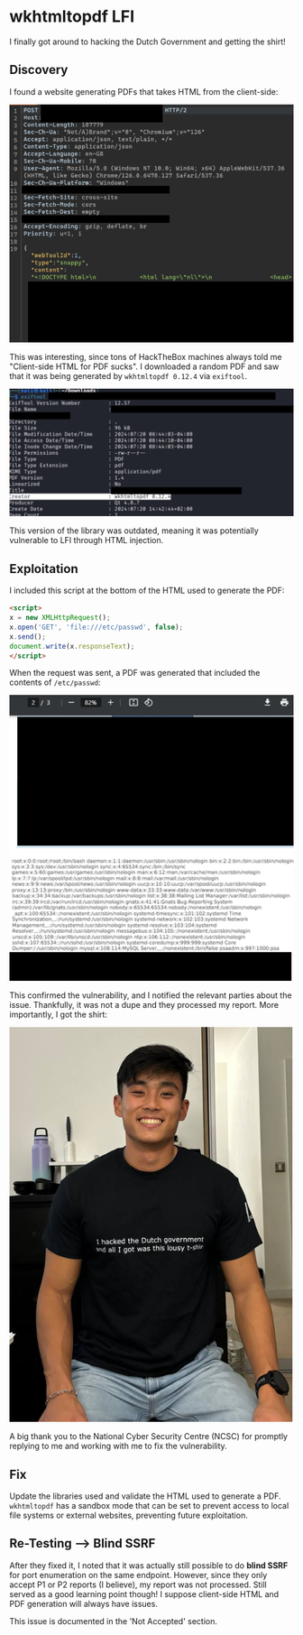 # wkhtmltopdf LFI

I finally got around to hacking the Dutch Government and getting the shirt!

## Discovery

I found a website generating PDFs that takes HTML from the client-side:

![](../../../.gitbook/assets/dutch-government-lfi-image.png)

This was interesting, since tons of HackTheBox machines always told me "Client-side HTML for PDF sucks". I downloaded a random PDF and saw that it was being generated by `wkhtmltopdf 0.12.4` via `exiftool`.

![](../../../.gitbook/assets/dutch-government-lfi-image-1.png)

This version of the library was outdated, meaning it was potentially vulnerable to LFI through HTML injection.

## Exploitation

I included this script at the bottom of the HTML used to generate the PDF:

```html
<script>
x = new XMLHttpRequest();
x.open('GET', 'file:///etc/passwd', false);
x.send();
document.write(x.responseText);
</script>
```

When the request was sent, a PDF was generated that included the contents of `/etc/passwd`:

![](../../../.gitbook/assets/dutch-government-lfi-image-2.png)

This confirmed the vulnerability, and I notified the relevant parties about the issue. Thankfully, it was not a dupe and they processed my report. More importantly, I got the shirt:

![](../../../.gitbook/assets/dutch-government-image-1.png)

A big thank you to the National Cyber Security Centre (NCSC) for promptly replying to me and working with me to fix the vulnerability.

## Fix

Update the libraries used and validate the HTML used to generate a PDF. `wkhtmltopdf` has a sandbox mode that can be set to prevent access to local file systems or external websites, preventing future exploitation.

## Re-Testing --> Blind SSRF

After they fixed it, I noted that it was actually still possible to do **blind SSRF** for port enumeration on the same endpoint. However, since they only accept P1 or P2 reports (I believe), my report was not processed. Still served as a good learning point though! I suppose client-side HTML and PDF generation will always have issues.

This issue is documented in the 'Not Accepted' section.
